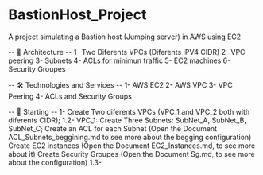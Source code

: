 # BastionHost_Project
A project simulating a Bastion host (Jumping server) in AWS using EC2

-- 📐 Architecture --
1- Two Diferents VPCs (Diferents IPV4 CIDR)
2- VPC peering
3- Subnets
4- ACLs for minimun traffic 
5- EC2 machines 
6- Security Groupes

-- 🛠️ Technologies and Services --
1- AWS EC2
2- AWS VPC
3- VPC Peering
4- ACLs and Security Groups

-- 🔧 Starting --
1- Create Two diferents VPCs (VPC_1 and VPC_2 both with diferents CIDR);
  1.2- VPC_1:
      Create Three Subnets: SubNet_A, SubNet_B, SubNet_C;
      Create an ACL for each Subnet (Open the Document ACL_Subnets_beggining.md to see more about the begging configuration)
      Create EC2 instances (Open the Document EC2_Instances.md, to see more about it)
      Create Security Groupes (Open the Document Sg.md, to see more about the configuration)
  1.3- 
